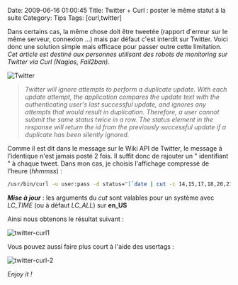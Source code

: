 Date: 2009-06-16 01:00:45
Title: Twitter + Curl : poster le même statut à la suite
Category: Tips
Tags: [curl,twitter]

Dans certains cas, la même chose doit être tweetée (rapport d'erreur sur le même serveur, connexion ...) mais par défaut c'est interdit sur Twitter. Voici donc une solution simple mais efficace pour passer outre cette limitation. _Cet article est destiné aux personnes utilisant des robots de monitoring sur Twitter via Curl (Nagios, Fail2ban)._

![Twitter](/images/2009/06/twitter-logo.jpg)

> 
> _Twitter will ignore attempts to perform a duplicate update. With each update attempt, the application compares the update text with the authenticating user's last successful update, and ignores any attempts that would result in duplication. Therefore, a user cannot submit the same status twice in a row. The status element in the response will return the id from the previously successful update if a duplicate has been silently ignored._

Comme il est dit dans le message sur le Wiki API de Twitter, le message à l'identique n'est jamais posté 2 fois. Il suffit donc de rajouter un " identifiant " à chaque tweet. Dans mon cas, je choisis l'affichage compressé de l'heure (_hhmmss_) :

``` bash
/usr/bin/curl -u user:pass -d status="[`date | cut -c 14,15,17,18,20,21`] Votre tweet" http://twitter.com/statuses/update.xml
```

_**Mise à jour**_ : les arguments du _cut_ sont valables pour un système avec _LC_TIME_ (ou à défaut _LC_ALL_) sur **en_US**

Ainsi nous obtenons le résultat suivant :

![twitter-curl1](/images/2009/06/twitter-curl1.png)

Vous pouvez aussi faire plus court à l'aide des usertags :

![twitter-curl-2](/images/2009/06/twitter-curl-2.png)

_Enjoy it !_
